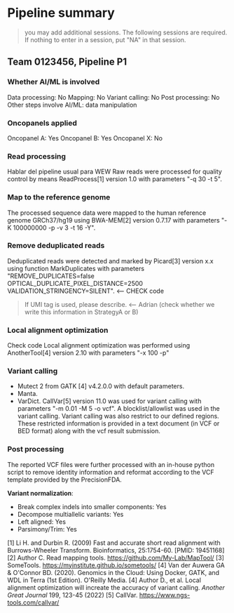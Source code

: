 # Pipeline summary
> you may add additional sessions. The following sessions are required. If nothing to enter in a session, put "NA" in that session.

## Team 0123456, Pipeline P1
### Whether AI/ML is involved
Data processing: No
Mapping: No
Variant calling: No
Post processing: No
Other steps involve AI/ML: data manipulation

### Oncopanels applied
Oncopanel A: Yes
Oncopanel B: Yes
Oncopanel X: No

### Read processing
Hablar del pipeline usual para WEW
Raw reads were processed for quality control by means ReadProcess[1] version 1.0 with parameters "-q 30 -t 5".

### Map to the reference genome
The processed sequence data were mapped to the human reference genome GRCh37/hg19 using BWA-MEM[2] version 0.7.17 with parameters "-K 100000000 -p -v 3 -t 16 -Y".

### Remove deduplicated reads
Deduplicated reads were detected and marked by Picard[3] version x.x using function MarkDuplicates with parameters "REMOVE_DUPLICATES=false OPTICAL_DUPLICATE_PIXEL_DISTANCE=2500 VALIDATION_STRINGENCY=SILENT". <-- CHECK code
> If UMI tag is used, please describe. <-- Adrian (check whether we write this information in StrategyA or B)

### Local alignment optimization
Check code
Local alignment optimization was performed using AnotherTool[4] version 2.10 with parameters "-x 100 -p"

### Variant calling
- Mutect 2 from GATK [4] v4.2.0.0 with default parameters.
- Manta.
- VarDict.
CallVar[5] version 11.0 was used for variant calling with parameters "-m 0.01 -M 5 -o vcf". A blocklist/allowlist was used in the variant calling. Variant calling was also restrict to our defined regions. These restricted information is provided in a text document (in VCF or BED format) along with the vcf result submission.

### Post processing
The reported VCF files were further processed with an in-house python script to remove identity information and reformat according to the VCF template provided by the PrecisionFDA.

**Variant normalization**:
- Break complex indels into smaller components: Yes
- Decompose multiallelic variants: Yes
- Left aligned: Yes
- Parsimony/Trim: Yes

[1] Li H. and Durbin R. (2009) Fast and accurate short read alignment with Burrows-Wheeler Transform. Bioinformatics, 25:1754-60. [PMID: 19451168]
[2] Author C. Read mapping tools. https://github.com/My-Lab/MapTool/
[3] SomeTools. https://myinstitute.github.io/sometools/
[4] Van der Auwera GA & O'Connor BD. (2020). Genomics in the Cloud: Using Docker, GATK, and WDL in Terra (1st Edition). O'Reilly Media.
[4] Author D., et al. Local alignment optimization will increate the accuracy of variant calling. *Another Great Journal* 199, 123-45 (2022)
[5] CallVar. https://www.ngs-tools.com/callvar/
